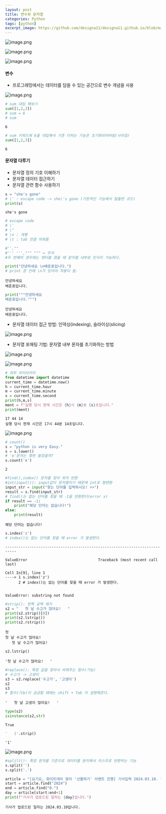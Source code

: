 ```yaml
---
layout: post
title: 변수와 문자열
categories: Python
tags: [python]
excerpt_image: https://github.com/designa11/designa11.github.io/blob/master/assets/images/Python/python_basic.png?raw=true
---
```



![image.png](https://github.com/designa11/designa11.github.io/blob/master/assets/images/Python/ex01/1.png?raw=true)

![image.png](https://github.com/designa11/designa11.github.io/blob/master/assets/images/Python/ex01/2.png?raw=true)

![image.png](https://github.com/designa11/designa11.github.io/blob/master/assets/images/Python/ex01/3.png?raw=true)

#### 변수
- 프로그래밍에서는 데이터를 담을 수 있는 공간으로 변수 개념을 사용

![image.png](https://github.com/designa11/designa11.github.io/blob/master/assets/images/Python/ex01/4.png?raw=true)


```python
# sum 대입 해보기
sum([1,2,3])
# sum = 6
# sum
```




    6




```python
# sum 키워드에 6을 대입해서 기존 더하는 기능은 초기화되어버림(사라짐)
sum([1,2,3])
```




    6



#### 문자열 다루기
- 문자열 정의 기호 이해하기
- 문자열 데이터 접근하기
- 문자열 관련 함수 사용하기


```python
s = "she's gone"
# \' : escape code -> she\'s gone (기본적인 기능에서 탈출한 코드)
print(s)
```

    she's gone



```python
# escape code
# \'
# \"
# \n : 개행
# \t : tab 만큼 띄워줌
```


```python
#'',""
#''' ''',""" """ = 주석
#두 번째의 경우에는 엔터를 쳤을 때 문자열 내부로 인식이 가능하다.
```


```python
print("안녕하세요 \n배준표입니다.")
# print 문 안에 \n가 있어야 적용이 됨.
```

    안녕하세요 
    배준표입니다.



```python
print("""안녕하세요
배준표입니다.""")
```

    안녕하세요
    배준표입니다.


- 문자열 데이터 접근 방법: 인덱싱(indexing), 슬라이싱(slicing)

![image.png](https://github.com/designa11/designa11.github.io/blob/master/assets/images/Python/ex01/5.png?raw=true)

- 문자열 포매팅 기법: 문자열 내부 문자를 초기화하는 방법

![image.png](https://github.com/designa11/designa11.github.io/blob/master/assets/images/Python/ex01/6.png?raw=true)

![image.png](https://github.com/designa11/designa11.github.io/blob/master/assets/images/Python/ex01/7.png?raw=true)


```python
# 외부 라이브러리
from datetime import datetime
current_time = datetime.now()
h = current_time.hour
m = current_time.minute
s = current_time.second
print(h,m,s)
ment = f"실행 당시 현재 시간은 {h}시 {m}분 {s}초입니다."
print(ment)
```

    17 44 14
    실행 당시 현재 시간은 17시 44분 14초입니다.


![image.png](https://github.com/designa11/designa11.github.io/blob/master/assets/images/Python/ex01/8.png?raw=true)


```python
# count()
s = "python is very Easy."
s = s.lower()
# 'e'문자는 몇번 들었을까?
s.count('e')
```




    2




```python
#find(),index() 문자를 찾아 위치 반환
#int(input()): input값이 문자열이기 때문에 int로 형변환
input_str = input("찾는 단어를 입력하시오! >>")
result = s.find(input_str)
# find()는 없는 단어를 찾을 때 -1을 반환한다(error x)
if result == -1:
    print("해당 단어는 없습니다!")
else:
    print(result)
```

    해당 단어는 없습니다!



```python
s.index('z')
# index()는 없는 단어를 찾을 때 error 가 발생한다.
```


    ---------------------------------------------------------------------------

    ValueError                                Traceback (most recent call last)

    Cell In[9], line 1
    ----> 1 s.index('z')
          2 # index()는 없는 단어를 찾을 때 error 가 발생한다.


    ValueError: substring not found



```python
#strip(): 양쪽 공백 제거
s2 = "   첫 날 수고가 많아요!   "
print(s2.strip()[0])
print(s2.lstrip())
print(s2.rstrip())
```

    첫
    첫 날 수고가 많아요!   
       첫 날 수고가 많아요!



```python
s2.lstrip()
```




    '첫 날 수고가 많아요!   '




```python
#replace(): 특정 값을 찾아서 바꿔주는 함수(기능)
# 수고가 -> 고생이
s3 = s2.replace('수고가', '고생이')
s2
s3
# 함수(기능)이 궁금할 때에는 shift + Tab 이 설명해준다.
```




    '   첫 날 고생이 많아요!   '




```python
type(s2)
isinstance(s2,str)
```




    True




```python
'   1'.strip()
```




    '1'



![image.png](https://github.com/designa11/designa11.github.io/blob/master/assets/images/Python/ex01/9.png?raw=true)


```python
#splilt(): 특정 문자를 기준으로 데이터를 분리해서 리스트로 반환하는 기능
s.split('')
s.split('.')
```


```python
article = "[요기요, 화이트데이 맞이 '선물하기' 이벤트 진행] 기사입력 2024.03.10. 작성자 이나영기자 요기요는 화이트데이를 앞두고 요기요 선물하기 서비스를 이용하는 고객들을 위한 ‘너와 나의 선물고리’ 이벤트를 진행한다고 10일 밝혔다."
start = article.find("2024")
end = article.find("0.")
day = article[start:end+1]
print(f"기사가 업로드된 일자는 {day}입니다.")
```

    기사가 업로드된 일자는 2024.03.10입니다.


